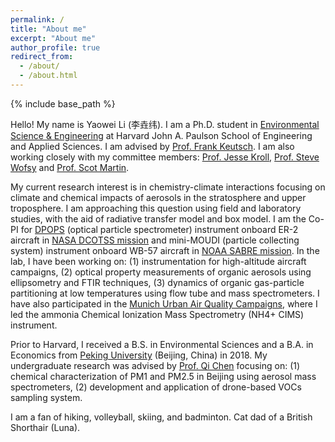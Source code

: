 ```yaml
---
permalink: /
title: "About me"
excerpt: "About me"
author_profile: true
redirect_from: 
  - /about/
  - /about.html
---
```



{% include base_path %}

Hello! My name is Yaowei Li (李垚纬). I am a Ph.D. student in [Environmental Science & Engineering](https://seas.harvard.edu/environmental-science-engineering) at Harvard John A. Paulson School of Engineering and Applied Sciences. I am advised by [Prof. Frank Keutsch](https://www.keutschgroup.com/home). I am also working closely with my committee members:  [Prof. Jesse Kroll](https://cee.mit.edu/people_individual/jesse-kroll/), [Prof. Steve Wofsy](https://atmos.seas.harvard.edu/people/steve-wofsy) and [Prof. Scot Martin](https://eps.harvard.edu/people/scot-t-martin). 

My current research interest is in chemistry-climate interactions focusing on climate and chemical impacts of aerosols in the stratosphere and upper troposphere. I am approaching this question using field and laboratory studies, with the aid of radiative transfer model and box model. I am the Co-PI for [DPOPS](https://airbornescience.nasa.gov/instrument/DPOPS) (optical particle spectrometer) instrument onboard ER-2 aircraft in [NASA DCOTSS mission](https://dcotss.org/) and mini-MOUDI (particle collecting system) instrument onboard WB-57 aircraft in [NOAA SABRE mission](https://csl.noaa.gov/projects/sabre/). In the lab, I have been working on: (1) instrumentation for high-altitude aircraft campaigns, (2) optical property measurements of organic aerosols using ellipsometry and FTIR techniques, (3) dynamics of organic gas-particle partitioning at low temperatures using flow tube and mass spectrometers. I have also participated in the [Munich Urban Air Quality Campaigns](https://www.ee.cit.tum.de/esm/aktuelles/article/enhancing-air-quality-in-munich-real-time-measurements-and-sophisticated-modelling/), where I led the ammonia Chemical Ionization Mass Spectrometry (NH4+ CIMS) instrument.

Prior to Harvard, I received a B.S. in Environmental Sciences and a B.A. in Economics from [Peking University](https://english.pku.edu.cn/) (Beijing, China) in 2018. My undergraduate research was advised by [Prof. Qi Chen](https://scholar.google.com/citations?user=QgN0jXcAAAAJ&hl=en) focusing on: (1) chemical characterization of PM1 and PM2.5 in Beijing using aerosol mass spectrometers, (2) development and application of drone-based VOCs sampling system.

I am a fan of hiking, volleyball, skiing, and badminton. Cat dad of a British Shorthair (Luna).

